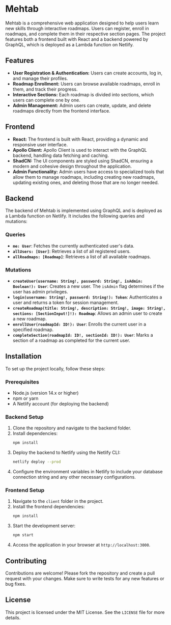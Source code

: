 # Mehtab

Mehtab is a comprehensive web application designed to help users learn new skills through interactive roadmaps. Users can register, enroll in roadmaps, and complete them in their respective section pages. The project features both a frontend built with React and a backend powered by GraphQL, which is deployed as a Lambda function on Netlify.

## Features

- **User Registration & Authentication:** Users can create accounts, log in, and manage their profiles.
- **Roadmap Enrollment:** Users can browse available roadmaps, enroll in them, and track their progress.
- **Interactive Sections:** Each roadmap is divided into sections, which users can complete one by one.
- **Admin Management:** Admin users can create, update, and delete roadmaps directly from the frontend interface.

## Frontend

- **React:** The frontend is built with React, providing a dynamic and responsive user interface.
- **Apollo Client:** Apollo Client is used to interact with the GraphQL backend, handling data fetching and caching.
- **ShadCN:** The UI components are styled using ShadCN, ensuring a modern and cohesive design throughout the application.
- **Admin Functionality:** Admin users have access to specialized tools that allow them to manage roadmaps, including creating new roadmaps, updating existing ones, and deleting those that are no longer needed.

## Backend

The backend of Mehtab is implemented using GraphQL and is deployed as a Lambda function on Netlify. It includes the following queries and mutations:

### Queries

- **`me: User`**: Fetches the currently authenticated user's data.
- **`allUsers: [User]`**: Retrieves a list of all registered users.
- **`allRoadmaps: [Roadmap]`**: Retrieves a list of all available roadmaps.

### Mutations

- **`createUser(username: String!, password: String!, isAdmin: Boolean!): User`**: Creates a new user. The `isAdmin` flag determines if the user has admin privileges.
- **`login(username: String!, password: String!): Token`**: Authenticates a user and returns a token for session management.
- **`createRoadmap(title: String!, description: String!, image: String!, sections: [SectionInput!]!): Roadmap`**: Allows an admin user to create a new roadmap.
- **`enrollUser(roadmapId: ID!): User`**: Enrolls the current user in a specified roadmap.
- **`completeSection(roadmapId: ID!, sectionId: ID!): User`**: Marks a section of a roadmap as completed for the current user.

## Installation

To set up the project locally, follow these steps:

### Prerequisites

- Node.js (version 14.x or higher)
- npm or yarn
- A Netlify account (for deploying the backend)

### Backend Setup

1. Clone the repository and navigate to the backend folder.
2. Install dependencies:
   ```bash
   npm install
   ```
3. Deploy the backend to Netlify using the Netlify CLI:
   ```bash
   netlify deploy --prod
   ```
4. Configure the environment variables in Netlify to include your database connection string and any other necessary configurations.

### Frontend Setup

1. Navigate to the `client` folder in the project.
2. Install the frontend dependencies:
   ```bash
   npm install
   ```
3. Start the development server:
   ```bash
   npm start
   ```
4. Access the application in your browser at `http://localhost:3000`.

## Contributing

Contributions are welcome! Please fork the repository and create a pull request with your changes. Make sure to write tests for any new features or bug fixes.

## License

This project is licensed under the MIT License. See the `LICENSE` file for more details.
